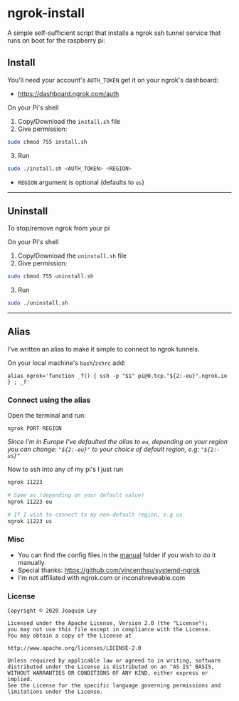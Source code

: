 # ngrok-install
A simple self-sufficient script that installs a ngrok ssh tunnel service that runs on boot for the raspberry pi:

## Install

You'll need your account's `AUTH_TOKEN` get it on your ngrok's dashboard: 
- https://dashboard.ngrok.com/auth

On your Pi's shell
1. Copy/Download the `install.sh` file
2. Give permission:

```bash
sudo chmod 755 install.sh
```
3. Run

```bash
sudo ./install.sh <AUTH_TOKEN> <REGION>
```
- `REGION` argument is optional (defaults to `us`)

----------------------

## Uninstall
To stop/remove ngrok from your pi

On your Pi's shell
1. Copy/Download the `uninstall.sh` file
2. Give permission:

```bash
sudo chmod 755 uninstall.sh
```
3. Run

```bash
sudo ./uninstall.sh
```

---------------------

## Alias
I've written an alias to make it simple to connect to ngrok tunnels.

On your local machine's `bash`/`zshrc` add:
```
alias ngrok='function _f() { ssh -p "$1" pi@0.tcp."${2:-eu}".ngrok.io } ; _f'
```

### Connect using the alias
Open the terminal and run:
```
ngrok PORT REGION
```

_Since I'm in Europe I've defaulted the alias to `eu`, depending on your region you can change:
`"${2:-eu}"` to your choice of default region, e.g: `"${2:-us}"`_

Now to ssh into any of my pi's I just run

```bash
ngrok 11223

# Same as (depending on your default value)
ngrok 11223 eu

# If I wish to connect to my non-default region, e.g us
ngrok 11223 us
```

### Misc
- You can find the config files in the [manual](manual/) folder if you wish to do it manually.
- Special thanks: https://github.com/vincenthsu/systemd-ngrok
- I'm not affiliated with ngrok.com or inconshreveable.com

### License

	Copyright © 2020 Joaquim Ley

	Licensed under the Apache License, Version 2.0 (the "License");
	you may not use this file except in compliance with the License.
	You may obtain a copy of the License at

	http://www.apache.org/licenses/LICENSE-2.0

	Unless required by applicable law or agreed to in writing, software
	distributed under the License is distributed on an "AS IS" BASIS,
	WITHOUT WARRANTIES OR CONDITIONS OF ANY KIND, either express or 
	implied.
	See the License for the specific language governing permissions and
	limitations under the License.
